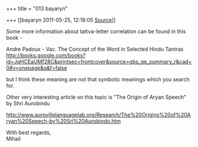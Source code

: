 +++
title = "013 bayaryn"

+++
[[bayaryn	2011-05-25, 12:18:05 [Source](https://groups.google.com/g/samskrita/c/gsuKzG7nCBc)]]



Some more information about tattva-letter correlation can be found in this book -  
  
Andre Padoux - Vac. The Concept of the Word in Selected Hindu Tantras  
<http://books.google.com/books?id=JqHCEaUMf28C&printsec=frontcover&source=gbs_ge_summary_r&cad=0#v=onepage&q&f=false>  
  
but I think these meaning are not that symbolic meanings which you search for.  
  
Other very interesting article on this topic is "The Origin of Aryan Speech" by Shri Aurobindu  
  
<http://www.aurovillelanguagelab.org/Research/The%20Origins%20of%20Aryan%20Speech-by%20Sri%20Aurobindo.htm>  
  
With best regards,  
Mihail  

